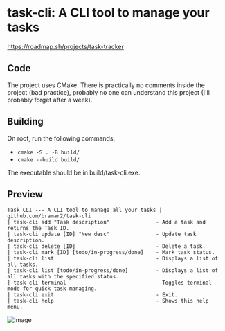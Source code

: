 # task-cli:  A CLI tool to manage your tasks
https://roadmap.sh/projects/task-tracker
## Code
The project uses CMake. There is practically no comments inside the project (bad practice), probably no one can understand this project (I'll probably forget after a week).
## Building
On root, run the following commands:
- `cmake -S . -B build/`
- `cmake --build build/`


The executable should be in build/task-cli.exe.

## Preview
```
Task CLI --- A CLI tool to manage all your tasks | github.com/bramar2/task-cli
| task-cli add "Task description"               - Add a task and returns the Task ID.
| task-cli update [ID] "New desc"               - Update task description.
| task-cli delete [ID]                          - Delete a task.
| task-cli mark [ID] [todo/in-progress/done]    - Mark task status.
| task-cli list                                 - Displays a list of all tasks.
| task-cli list [todo/in-progress/done]         - Displays a list of all tasks with the specified status.
| task-cli terminal                             - Toggles terminal mode for quick task managing.
| task-cli exit                                 - Exit.
| task-cli help                                 - Shows this help menu.
```
![image](https://github.com/user-attachments/assets/32684c85-1ca5-4691-bcc8-b561a24ee187)
